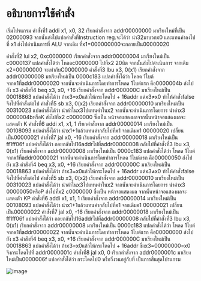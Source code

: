 # อธิบายการใช้คำสั่ง
เริ่มโปรแกรม
   คำสั่งที่1 addi x1, x0, 32
   เรียกคำสั่งจาก addr00000000 มาเรียงใหม่ที่เป็น 02000093 จากนั้นส่งไปแปลคำสั่งที่Instruction reg.จะได้ว่า นำ32มาบวกx0 และแทนค่าลงไปที่ x1 ส่งไปดำเนินการที่ ALU จากเดิม      ที่x1=000000000จะกลายเป็น00000020
   
   คำสั่งที่2 lui x2, 0xc0000000
   เรียกคำสั่งจาก addr00000004 มาเรียงใหม่เป็น c0000137 แปลคำสั่งได้ว่า โหลดc0000000 ไปที่x2 20บิต จากนั้นส่งไปดำเนินการ จากเดิม x2=00000000 จะเท่ากับC0000000
คำสั่งที่3 lbu x3, 0(x1)
   เรียกคำสั่งจาก addr00000008 มาเรียงใหม่เป็น 0000c183 แปลคำสั่งได้ว่า โหลด 1ไบต์ จากx1ที่addr00000020 จากนั้นจะดำเนินการโดยทำการโหลด 1ไบต์แรก คือ0000004b ส่งไปยัง x3
คำสังที่4 beq x3, x0, +16
   เรียกคำสั่งจาก addr000000C มาเรียงใหม่เป็น 00018863 แปลคำสั่งได้ว่า ถ้าx3=x0แล้วให้กระโดดไป + 16addr แต่x3≠x0 ทำให้คำสั่งfalse จึงไปที่คำสั่งต่อไป
คำสั่งที่5 sb x3, 0(x2)
   เรียกคำสั่งจาก addr00000010 มาเรียงใหม่เป็น 00310023 แปลคำสั่งได้ว่า นำค่าในx3ไปแทนค่าในx2 จากนั้นจะดำเนินการโดยการ นำค่าx3 0000004bหรือK ส่งไปที่x2 c0000000 ซึ่งเป็น      หน้าจอแสดงผลจากนั้นหน้าจอแสดงผลจะแสดงตัว K
คำสั่งที่6 addi x1, x1, 1
   เรียกคำสั่งจาก addr00000014 มาเรียงใหม่เป็น 00108093 แปลคำสั่งได้ว่า นำx1+1แล้วแทนค่ากลับไปที่x1 จากเดิมx1 00000020 เปลี่ยนเป็น00000021
คำสั่งที่7 jal x0, -16
   เรียกคำสั่งจาก addr00000018 มาเรียงใหม่เป็น ff1ff06f แปลคำสั่งได้ว่า ถอยกลับไป16addrไปที่addr00000008
กลับไปที่คำสั่งที่3 lbu x3, 0(x1)
   เรียกคำสั่งจาก addr00000008 มาเรียงใหม่เป็น 0000c183 แปลคำสั่งได้ว่า โหลด 1ไบต์ จากx1ที่addr00000021 จากนั้นจะดำเนินการโดยทำการโหลด 1ไบต์แรก คือ00000050 ส่งไปยัง x3
คำสังที่4 beq x3, x0, +16
   เรียกคำสั่งจาก addr000000C มาเรียงใหม่เป็น 00018863 แปลคำสั่งได้ว่า ถ้าx3=x0แล้วให้กระโดดไป + 16addr แต่x3≠x0 ทำให้คำสั่งfalse จึงไปที่คำสั่งต่อไป
คำสั่งที่5 sb x3, 0(x2)
   เรียกคำสั่งจาก addr00000010 มาเรียงใหม่เป็น 00310023 แปลคำสั่งได้ว่า นำค่าในx3ไปแทนค่าในx2 จากนั้นจะดำเนินการโดยการ นำค่าx3 00000050หรือP ส่งไปที่x2 c0000000 ซึ่งเป็น      หน้าจอแสดงผล จากนั้นหน้าจอแสดงผลจะแสดงตัว KP
คำสั่งที่6 addi x1, x1, 1
   เรียกคำสั่งจาก addr00000014 มาเรียงใหม่เป็น 00108093 แปลคำสั่งได้ว่า นำx1+1แล้วแทนค่ากลับไปที่x1 จากเดิมx1 00000021 เปลี่ยนเป็น00000022
คำสั่งที่7 jal x0, -16
   เรียกคำสั่งจาก addr00000018 มาเรียงใหม่เป็น ff1ff06f แปลคำสั่งได้ว่า ถอยกลับไป16addrไปที่addr00000008
กลับไปที่คำสั่งที่3 lbu x3, 0(x1)
   เรียกคำสั่งจาก addr00000008 มาเรียงใหม่เป็น 0000c183 แปลคำสั่งได้ว่า โหลด 1ไบต์ จากx1ที่addr00000022 จากนั้นจะดำเนินการโดยทำการโหลด 1ไบต์แรก คือ00000000 ส่งไปยัง x3
คำสังที่4 beq x3, x0, +16
   เรียกคำสั่งจาก addr000000C มาเรียงใหม่เป็น 00018863 แปลคำสั่งได้ว่า ถ้าx3=x0แล้วให้กระโดดไป + 16addr ซึ่งx3=00000000=x0 จึงกระโดดไปที่ addr0000001c
คำสั่งที่8 jal x0, 0
   เรียกคำสั่งจาก addr0000001c มาเรียงใหม่เป็น0000006f แปลคำสั่งได้ว่า กระโดดไป0 หรือวิ่งวนอยู่กับที่ เป็นการสิ้นสุดโปรแกรม

![image](https://user-images.githubusercontent.com/98943481/159990750-27fb1891-33db-4761-bb38-40deb2b98b2b.png)
